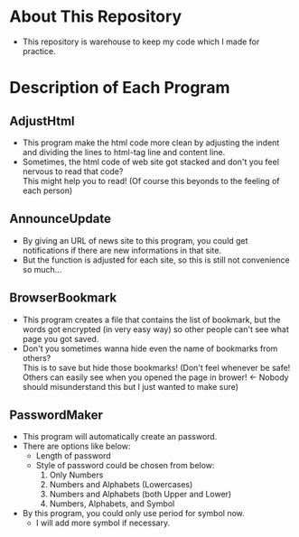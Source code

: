 # About This Repository
- This repository is warehouse to keep my code which I made for practice.

# Description of Each Program

## AdjustHtml
- This program make the html code more clean by adjusting the indent and dividing the lines to html-tag line and content line.
- Sometimes, the html code of web site got stacked and don't you feel nervous to read that code?<br>This might help you to read! (Of course this beyonds to the feeling of each person)

## AnnounceUpdate
- By giving an URL of news site to this program, you could get notifications if there are new informations in that site.
- But the function is adjusted for each site, so this is still not convenience so much...

## BrowserBookmark
- This program creates a file that contains the list of bookmark, but the words got encrypted (in very easy way) so other people can't see what page you got saved.
- Don't you sometimes wanna hide even the name of bookmarks from others?<br>This is to save but hide those bookmarks! (Don't feel whenever be safe! Others can easily see when you opened the page in brower! <- Nobody should misunderstand this but I just wanted to make sure)

## PasswordMaker
* This program will automatically create an password.
* There are options like below:
  * Length of password
  * Style of password could be chosen from below:
    1. Only Numbers
    2. Numbers and Alphabets (Lowercases)
    3. Numbers and Alphabets (both Upper and Lower)
    4. Numbers, Alphabets, and Symbol
* By this program, you could only use period for symbol now.
  - I will add more symbol if necessary.


